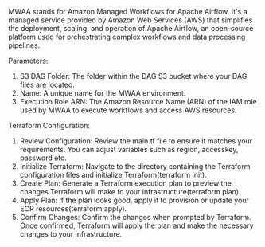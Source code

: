 MWAA stands for Amazon Managed Workflows for Apache Airflow. It's a managed service provided by Amazon Web Services (AWS) that simplifies the deployment, scaling, and operation of Apache Airflow, an open-source platform used for orchestrating complex workflows and data processing pipelines.

Parameters:
1. S3 DAG Folder: The folder within the DAG S3 bucket where your DAG files are located.
2. Name: A unique name for the MWAA environment.
3. Execution Role ARN: The Amazon Resource Name (ARN) of the IAM role used by MWAA to execute workflows and access AWS resources.

Terraform Configuration:

1. Review Configuration: Review the main.tf file to ensure it matches your requirements. You can adjust variables such as region, accesskey, password etc.
2. Initialize Terraform: Navigate to the directory containing the Terraform configuration files and initialize Terraform(terraform init).
3. Create Plan: Generate a Terraform execution plan to preview the changes Terraform will make to your infrastructure(terraform plan).
4. Apply Plan: If the plan looks good, apply it to provision or update your ECR resources(terraform apply).
5. Confirm Changes: Confirm the changes when prompted by Terraform. Once confirmed, Terraform will apply the plan and make the necessary changes to your infrastructure.
